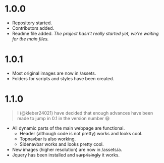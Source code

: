 # 1.0.0
- Repository started.
- Contributors added.
- Readme file added.
_The project hasn't really started yet, we're waiting for the main files._

# 1.0.1
- Most original images are now in /assets.
- Folders for scripts and styles have been created.

# 1.1.0
> I (@kleber24021) have decided that enough advances have been made to jump in 0.1 in the version number :laughing:
- All dynamic parts of the main webpage are functional.
  - Header (although code is not pretty) works and looks cool.
  - Topnavbar is also working.
  - Sidenavbar works and looks pretty cool.
- New images (higher resolution) are now in /assets/a.
- Jquery has been installed and ~~surprisingly~~ it works.
